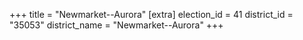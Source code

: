 +++
title = "Newmarket--Aurora"
[extra]
election_id = 41
district_id = "35053"
district_name = "Newmarket--Aurora"
+++
